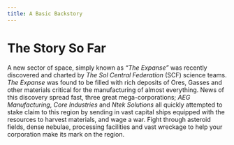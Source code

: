 ```yaml
---
title: A Basic Backstory
---
```

# The Story So Far
A new sector of space, simply known as *“The Expanse”* was recently discovered and charted by *The Sol Central Federation* (SCF) science teams. *The Expanse* was found to be filled with rich deposits of Ores, Gasses and other materials critical for the manufacturing of almost everything.
News of this discovery spread fast, three great mega-corporations; *AEG Manufacturing*, *Core Industries* and *Ntek Solutions* all quickly attempted to stake claim to this region by sending in vast capital ships equipped with the resources to harvest materials, and wage a war.
Fight through asteroid fields, dense nebulae, processing facilities and vast wreckage to help your corporation make its mark on the region.



